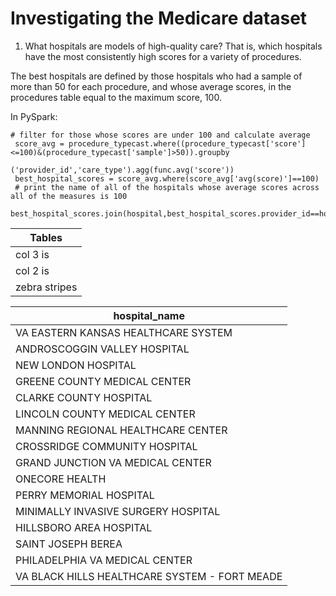# Investigating the Medicare dataset


1. What hospitals are models of high-quality care? That is, which hospitals have the most consistently high scores for a variety of procedures.

 The best hospitals are defined by those hospitals who had a sample of more than 50 for each procedure, and whose average scores, in the procedures table equal to the maximum score, 100.
 
 In PySpark:
```
# filter for those whose scores are under 100 and calculate average
 score_avg = procedure_typecast.where((procedure_typecast['score']<=100)&(procedure_typecast['sample']>50)).groupby
                                                                             ('provider_id','care_type').agg(func.avg('score'))
 best_hospital_scores = score_avg.where(score_avg['avg(score)']==100)
 # print the name of all of the hospitals whose average scores across all of the measures is 100
 best_hospital_scores.join(hospital,best_hospital_scores.provider_id==hospital.provider_id).select('hospital_name').show(best_hospital_scores.count(),False)
```
 
| Tables        | 
| ------------- |
| col 3 is      | 
| col 2 is      | 
| zebra stripes | 
                                  
 | hospital_name                               |
 | ------------------------------------------- |
 | VA EASTERN KANSAS HEALTHCARE SYSTEM          |
 | ANDROSCOGGIN VALLEY HOSPITAL                 |
 | NEW LONDON HOSPITAL                          |
 | GREENE COUNTY MEDICAL CENTER                 |
 | CLARKE COUNTY HOSPITAL                       |
 | LINCOLN COUNTY MEDICAL CENTER                |
 | MANNING REGIONAL HEALTHCARE CENTER           |
 | CROSSRIDGE COMMUNITY HOSPITAL                |
 | GRAND JUNCTION VA MEDICAL CENTER             |
 | ONECORE HEALTH                               |
 | PERRY MEMORIAL HOSPITAL                      |
 | MINIMALLY INVASIVE SURGERY HOSPITAL          |
 | HILLSBORO AREA HOSPITAL                      |
 | SAINT JOSEPH BEREA                           |
 | PHILADELPHIA VA MEDICAL CENTER               |
 | VA BLACK HILLS HEALTHCARE SYSTEM - FORT MEADE |
 
 
 
